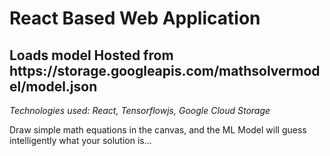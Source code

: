 <h1>React Based Web Application</h1>
<h2>Loads model Hosted from https://storage.googleapis.com/mathsolvermodel/model.json</h2>
 <p><i>Technologies used: React, Tensorflowjs, Google Cloud Storage</i></p>
 <p>Draw simple math equations in the canvas, and the ML Model will guess intelligently what your solution is...</p>
